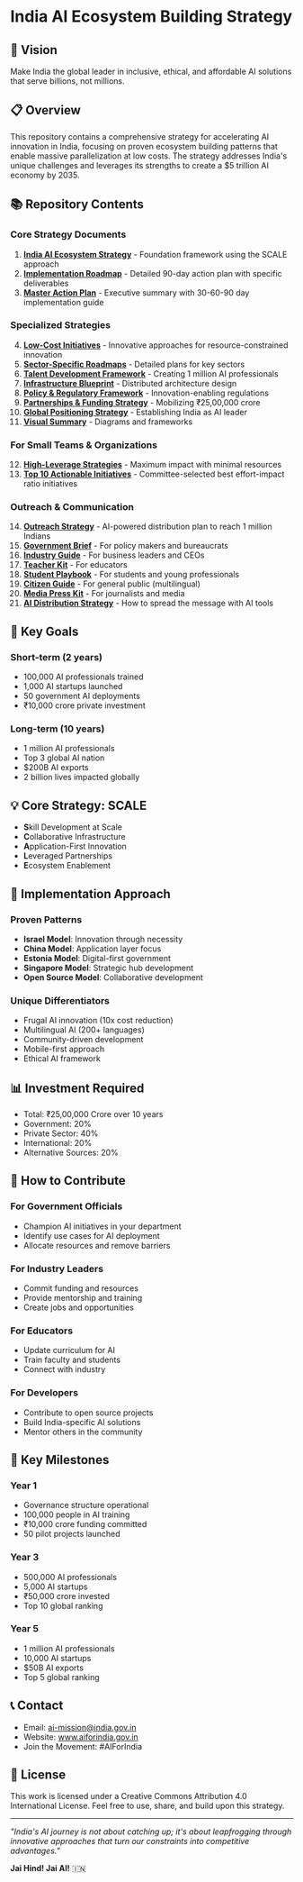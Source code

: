 # India AI Ecosystem Building Strategy

## 🚀 Vision
Make India the global leader in inclusive, ethical, and affordable AI solutions that serve billions, not millions.

## 📋 Overview
This repository contains a comprehensive strategy for accelerating AI innovation in India, focusing on proven ecosystem building patterns that enable massive parallelization at low costs. The strategy addresses India's unique challenges and leverages its strengths to create a $5 trillion AI economy by 2035.

## 📚 Repository Contents

### Core Strategy Documents
1. **[India AI Ecosystem Strategy](india-ai-ecosystem-strategy.md)** - Foundation framework using the SCALE approach
2. **[Implementation Roadmap](india-ai-implementation-roadmap.md)** - Detailed 90-day action plan with specific deliverables
3. **[Master Action Plan](india-ai-master-action-plan.md)** - Executive summary with 30-60-90 day implementation guide

### Specialized Strategies
4. **[Low-Cost Initiatives](india-ai-low-cost-initiatives.md)** - Innovative approaches for resource-constrained innovation
5. **[Sector-Specific Roadmaps](india-ai-sector-specific-roadmaps.md)** - Detailed plans for key sectors
6. **[Talent Development Framework](india-ai-talent-development-framework.md)** - Creating 1 million AI professionals
7. **[Infrastructure Blueprint](india-ai-infrastructure-blueprint.md)** - Distributed architecture design
8. **[Policy & Regulatory Framework](india-ai-policy-regulatory-framework.md)** - Innovation-enabling regulations
9. **[Partnerships & Funding Strategy](india-ai-partnerships-funding.md)** - Mobilizing ₹25,00,000 crore
10. **[Global Positioning Strategy](india-ai-global-positioning-strategy.md)** - Establishing India as AI leader
11. **[Visual Summary](india-ai-visual-summary.md)** - Diagrams and frameworks

### For Small Teams & Organizations
12. **[High-Leverage Strategies](high-leverage/high-leverage-strategies.md)** - Maximum impact with minimal resources
13. **[Top 10 Actionable Initiatives](top-10-actionable-initiatives.md)** - Committee-selected best effort-impact ratio initiatives

### Outreach & Communication
14. **[Outreach Strategy](outreach/README.md)** - AI-powered distribution plan to reach 1 million Indians
15. **[Government Brief](outreach/government/policy-maker-brief.md)** - For policy makers and bureaucrats
16. **[Industry Guide](outreach/industry/ceo-action-guide.md)** - For business leaders and CEOs
17. **[Teacher Kit](outreach/education/teacher-empowerment-kit.md)** - For educators
18. **[Student Playbook](outreach/students/future-ready-guide.md)** - For students and young professionals
19. **[Citizen Guide](outreach/citizens/ai-for-everyone.md)** - For general public (multilingual)
20. **[Media Press Kit](outreach/media/press-kit.md)** - For journalists and media
21. **[AI Distribution Strategy](outreach/ai-distribution-strategy.md)** - How to spread the message with AI tools

## 🎯 Key Goals

### Short-term (2 years)
- 100,000 AI professionals trained
- 1,000 AI startups launched
- 50 government AI deployments
- ₹10,000 crore private investment

### Long-term (10 years)
- 1 million AI professionals
- Top 3 global AI nation
- $200B AI exports
- 2 billion lives impacted globally

## 💡 Core Strategy: SCALE

- **S**kill Development at Scale
- **C**ollaborative Infrastructure  
- **A**pplication-First Innovation
- **L**everaged Partnerships
- **E**cosystem Enablement

## 🔧 Implementation Approach

### Proven Patterns
- **Israel Model**: Innovation through necessity
- **China Model**: Application layer focus
- **Estonia Model**: Digital-first government
- **Singapore Model**: Strategic hub development
- **Open Source Model**: Collaborative development

### Unique Differentiators
- Frugal AI innovation (10x cost reduction)
- Multilingual AI (200+ languages)
- Community-driven development
- Mobile-first approach
- Ethical AI framework

## 📊 Investment Required
- Total: ₹25,00,000 Crore over 10 years
- Government: 20%
- Private Sector: 40%
- International: 20%
- Alternative Sources: 20%

## 🤝 How to Contribute

### For Government Officials
- Champion AI initiatives in your department
- Identify use cases for AI deployment
- Allocate resources and remove barriers

### For Industry Leaders
- Commit funding and resources
- Provide mentorship and training
- Create jobs and opportunities

### For Educators
- Update curriculum for AI
- Train faculty and students
- Connect with industry

### For Developers
- Contribute to open source projects
- Build India-specific AI solutions
- Mentor others in the community

## 📅 Key Milestones

### Year 1
- Governance structure operational
- 100,000 people in AI training
- ₹10,000 crore funding committed
- 50 pilot projects launched

### Year 3
- 500,000 AI professionals
- 5,000 AI startups
- ₹50,000 crore invested
- Top 10 global ranking

### Year 5
- 1 million AI professionals
- 10,000 AI startups
- $50B AI exports
- Top 5 global ranking

## 📞 Contact
- Email: ai-mission@india.gov.in
- Website: www.aiforindia.gov.in
- Join the Movement: #AIForIndia

## 📄 License
This work is licensed under a Creative Commons Attribution 4.0 International License. Feel free to use, share, and build upon this strategy.

---

*"India's AI journey is not about catching up; it's about leapfrogging through innovative approaches that turn our constraints into competitive advantages."*

**Jai Hind! Jai AI!** 🇮🇳
